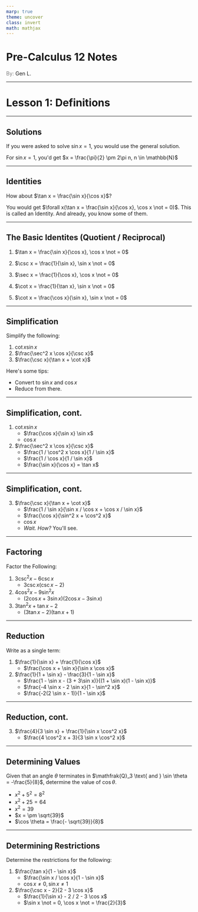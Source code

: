 ```yaml
---
marp: true
theme: uncover
class: invert
math: mathjax
---
```


# <!--fit--> Pre-Calculus 12 Notes
<span style="color:grey">By:</span> Gen L.

<!--_footer: In partnership with Hyperion University, 2024-->

---

<!--paginate: true-->

# Lesson 1: Definitions

---

## Solutions

If you were asked to solve $\sin x = 1$, you would use the general solution.

For $\sin x = 1$, you'd get $x = \frac{\pi}{2} \pm 2\pi n, n \in \mathbb{N}$

---

## Identities

How about $\tan x = \frac{\sin x}{\cos x}$?

You would get $\forall x(\tan x = \frac{\sin x}{\cos x}, \cos x \not = 0)$. 
This is called an Identity. And already, you know some of them.

---

## The Basic Identites (Quotient / Reciprocal)

1. $\tan x = \frac{\sin x}{\cos x}, \cos x \not = 0$

2. $\csc x = \frac{1}{\sin x}, \sin x \not = 0$

3. $\sec x = \frac{1}{\cos x}, \cos x \not = 0$

4. $\cot x = \frac{1}{\tan x}, \sin x \not = 0$

5. $\cot x = \frac{\cos x}{\sin x}, \sin x \not = 0$

---

## Simplification

Simplify the following:

1. $\cot x \sin x$
2. $\frac{\sec^2 x \cos x}{\csc x}$
3. $\frac{\csc x}{\tan x + \cot x}$

Here's some tips: 

* Convert to $\sin x$ and $\cos x$
* Reduce from there.

---

## Simplification, cont.

1. $\cot x \sin x$
    * $\frac{\cos x}{\sin x} \sin x$
    * $\cos x$
2. $\frac{\sec^2 x \cos x}{\csc x}$
    * $\frac{1 / \cos^2 x \cos x}{1 / \sin x}$
    * $\frac{1 / \cos x}{1 / \sin x}$
    * $\frac{\sin x}{\cos x} = \tan x$

---

## Simplification, cont.

3. $\frac{\csc x}{\tan x + \cot x}$
    * $\frac{1 / \sin x}{\sin x / \cos x + \cos x / \sin x}$
    * $\frac{\cos x}{\sin^2 x + \cos^2 x}$
    * $\cos x$ 
    * *Wait. How?* You'll see.

---

## Factoring

Factor the Following:
1. $3 \csc^2 x - 6 \csc x$
    * $3 \csc x(\csc x - 2)$
2. $4 \cos^2 x - 9 \sin^2 x$
    * $(2 \cos x + 3 \sin x)(2 \cos x - 3 \sin x)$
3. $3 \tan^2 x + \tan x - 2$
    * $(3 \tan x - 2)(\tan x + 1)$

---

## Reduction

Write as a single term:

1. $\frac{1}{\sin x} + \frac{1}{\cos x}$
    * $\frac{\cos x + \sin x}{\sin x \cos x}$
2. $\frac{1}{1 + \sin x} - \frac{3}{1 - \sin x}$
    * $\frac{1 - \sin x - (3 + 3\sin x)}{(1 + \sin x)(1 - \sin x)}$
    * $\frac{-4 \sin x - 2 \sin x}{1 - \sin^2 x}$
    * $\frac{-2(2 \sin x - 1)}{1 - \sin x}$

---

## Reduction, cont.

3. $\frac{4}{3 \sin x} + \frac{1}{\sin x \cos^2 x}$
    * $\frac{4 \cos^2 x + 3}{3 \sin x \cos^2 x}$

---

## Determining Values

Given that an angle $\theta$ terminates in $\mathfrak{Q}_3 \text{ and } \sin \theta = -\frac{5}{8}$, determine the value of $\cos \theta$.

* $x^2 + 5^2 = 8^2$
* $x^2 + 25 = 64$
* $x^2 = 39$
* $x = \pm \sqrt{39}$
* $\cos \theta = \frac{- \sqrt{39}}{8}$

---

## Determining Restrictions

Determine the restrictions for the following:
1. $\frac{\tan x}{1 - \sin x}$
    * $\frac{\sin x / \cos x}{1 - \sin x}$
    * $\cos x \not = 0, \sin x \not = 1$
2. $\frac{\csc x - 2}{2 - 3 \cos x}$
    * $\frac{1}{\sin x} - 2 / 2 - 3 \cos x$
    * $\sin x \not = 0, \cos x \not = \frac{2}{3}$


